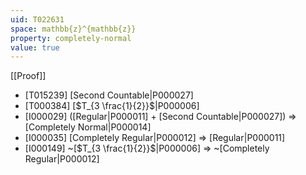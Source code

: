 ```yaml
---
uid: T022631
space: mathbb{z}^{mathbb{z}}
property: completely-normal
value: true
---
```

[[Proof]]

* [T015239] [Second Countable|P000027]
* [T000384] [$T_{3 \frac{1}{2}}$|P000006]
* [I000029] ([Regular|P000011] + [Second Countable|P000027]) => [Completely Normal|P000014]
* [I000035] [Completely Regular|P000012] => [Regular|P000011]
* [I000149] ~[$T_{3 \frac{1}{2}}$|P000006] => ~[Completely Regular|P000012]

